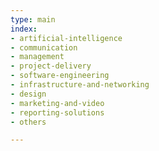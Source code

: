```yaml
---
type: main
index:
- artificial-intelligence
- communication
- management
- project-delivery
- software-engineering
- infrastructure-and-networking
- design
- marketing-and-video
- reporting-solutions
- others

---
```


